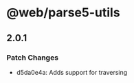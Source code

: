 # @web/parse5-utils

## 2.0.1

### Patch Changes

- d5da0e4a: Adds support for traversing <template> elements

## 2.0.0

### Major Changes

- febd9d9d: Set node 16 as the minimum version.

## 1.3.1

### Patch Changes

- 18a16bb0: Update `html-minifier-terser`

## 1.3.0

### Minor Changes

- ca749b0e: Update dependency @types/parse5 to v6

## 1.2.2

### Patch Changes

- a07f4aef: Add missing export for prepend utility.

## 1.2.1

### Patch Changes

- abe37741: Allow break lines in comments when checking isHtmlFragment

## 1.2.0

### Minor Changes

- b5af71e3: Ignore comments when checking isHtmlFragment

## 1.1.2

### Patch Changes

- a7c9af6: fix entrypoint for node v10

## 1.1.1

### Patch Changes

- 68b8211: export using direct assignment

## 1.1.0

### Minor Changes

- 3121966: add textcontent helpers

## 1.0.0

### Major Changes

- cd5244e: First setup
